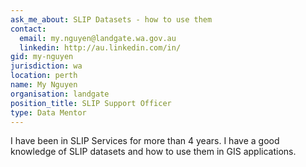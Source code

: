 ```yaml
---
ask_me_about: SLIP Datasets - how to use them
contact:
  email: my.nguyen@landgate.wa.gov.au
  linkedin: http://au.linkedin.com/in/
gid: my-nguyen
jurisdiction: wa
location: perth
name: My Nguyen
organisation: landgate
position_title: SLIP Support Officer
type: Data Mentor
---
```


I have been in SLIP Services for more than 4 years.
I have a good knowledge of SLIP datasets and how to use them in GIS applications.